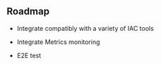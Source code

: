 ## Roadmap

- Integrate compatibly with a variety of  IAC tools

- Integrate Metrics monitoring

- E2E test
